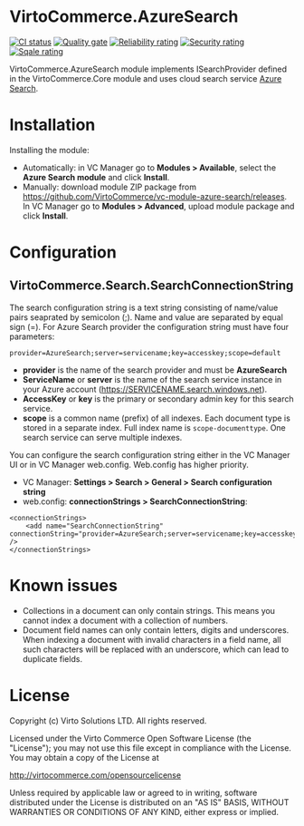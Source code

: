 ﻿# VirtoCommerce.AzureSearch

[![CI status](https://github.com/VirtoCommerce/vc-module-azure-search/workflows/Module%20CI/badge.svg?branch=dev)](https://github.com/VirtoCommerce/vc-module-azure-search/actions?query=workflow%3A"Module+CI") [![Quality gate](https://sonarcloud.io/api/project_badges/measure?project=VirtoCommerce_vc-module-azure-search&metric=alert_status&branch=dev)](https://sonarcloud.io/dashboard?id=VirtoCommerce_vc-module-azure-search) [![Reliability rating](https://sonarcloud.io/api/project_badges/measure?project=VirtoCommerce_vc-module-azure-search&metric=reliability_rating&branch=dev)](https://sonarcloud.io/dashboard?id=VirtoCommerce_vc-module-azure-search) [![Security rating](https://sonarcloud.io/api/project_badges/measure?project=VirtoCommerce_vc-module-azure-search&metric=security_rating&branch=dev)](https://sonarcloud.io/dashboard?id=VirtoCommerce_vc-module-azure-search) [![Sqale rating](https://sonarcloud.io/api/project_badges/measure?project=VirtoCommerce_vc-module-azure-search&metric=sqale_rating&branch=dev)](https://sonarcloud.io/dashboard?id=VirtoCommerce_vc-module-azure-search)

VirtoCommerce.AzureSearch module implements ISearchProvider defined in the VirtoCommerce.Core module and uses cloud search service <a href="https://azure.microsoft.com/en-us/services/search/" target="_blank">Azure Search</a>.

# Installation
Installing the module:
* Automatically: in VC Manager go to **Modules > Available**, select the **Azure Search module** and click **Install**.
* Manually: download module ZIP package from https://github.com/VirtoCommerce/vc-module-azure-search/releases. In VC Manager go to **Modules > Advanced**, upload module package and click **Install**.

# Configuration
## VirtoCommerce.Search.SearchConnectionString
The search configuration string is a text string consisting of name/value pairs seaprated by semicolon (;). Name and value are separated by equal sign (=).
For Azure Search provider the configuration string must have four parameters:
```
provider=AzureSearch;server=servicename;key=accesskey;scope=default
```
* **provider** is the name of the search provider and must be **AzureSearch**
* **ServiceName** or **server** is the name of the search service instance in your Azure account (https://SERVICENAME.search.windows.net).
* **AccessKey** or **key** is the primary or secondary admin key for this search service.
* **scope** is a common name (prefix) of all indexes. Each document type is stored in a separate index. Full index name is `scope-documenttype`. One search service can serve multiple indexes.

You can configure the search configuration string either in the VC Manager UI or in VC Manager web.config. Web.config has higher priority.
* VC Manager: **Settings > Search > General > Search configuration string**
* web.config: **connectionStrings > SearchConnectionString**:
```
<connectionStrings>
    <add name="SearchConnectionString" connectionString="provider=AzureSearch;server=servicename;key=accesskey;scope=default" />
</connectionStrings>
```

# Known issues
* Collections in a document can only contain strings. This means you cannot index a document with a collection of numbers.
* Document field names can only contain letters, digits and underscores. When indexing a document with invalid characters in a field name, all such characters will be replaced with an underscore, which can lead to duplicate fields.

# License
Copyright (c) Virto Solutions LTD. All rights reserved.

Licensed under the Virto Commerce Open Software License (the "License"); you
may not use this file except in compliance with the License. You may
obtain a copy of the License at

http://virtocommerce.com/opensourcelicense

Unless required by applicable law or agreed to in writing, software
distributed under the License is distributed on an "AS IS" BASIS,
WITHOUT WARRANTIES OR CONDITIONS OF ANY KIND, either express or
implied.
